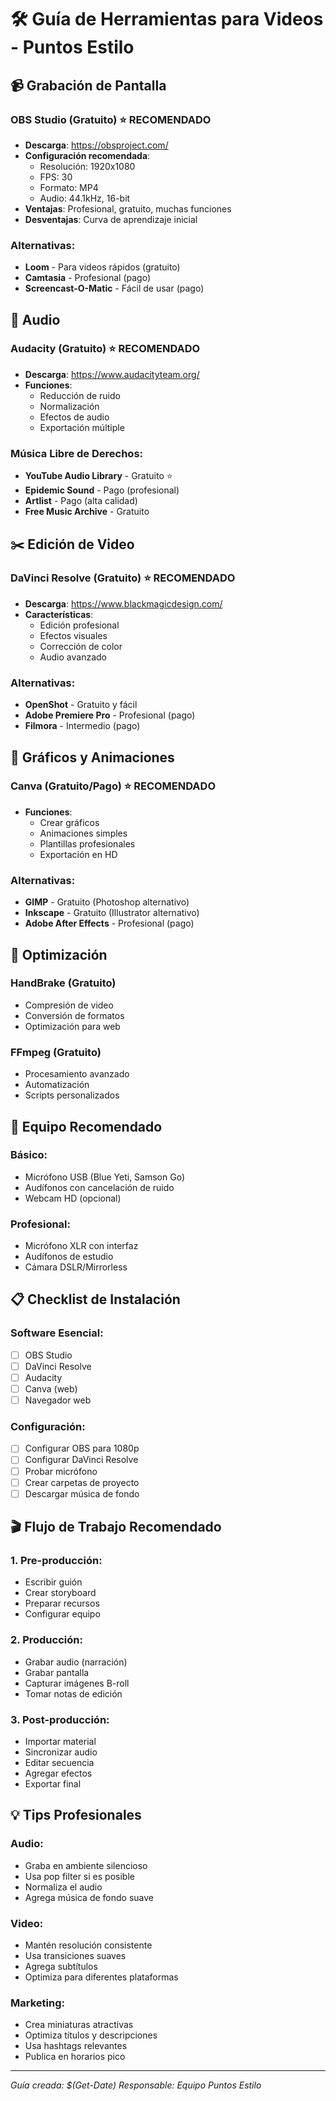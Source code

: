 # 🛠️ Guía de Herramientas para Videos - Puntos Estilo

## 📹 Grabación de Pantalla

### OBS Studio (Gratuito) ⭐ RECOMENDADO
- **Descarga**: https://obsproject.com/
- **Configuración recomendada**:
  * Resolución: 1920x1080
  * FPS: 30
  * Formato: MP4
  * Audio: 44.1kHz, 16-bit
- **Ventajas**: Profesional, gratuito, muchas funciones
- **Desventajas**: Curva de aprendizaje inicial

### Alternativas:
- **Loom** - Para videos rápidos (gratuito)
- **Camtasia** - Profesional (pago)
- **Screencast-O-Matic** - Fácil de usar (pago)

## 🎵 Audio

### Audacity (Gratuito) ⭐ RECOMENDADO
- **Descarga**: https://www.audacityteam.org/
- **Funciones**:
  * Reducción de ruido
  * Normalización
  * Efectos de audio
  * Exportación múltiple

### Música Libre de Derechos:
- **YouTube Audio Library** - Gratuito ⭐
- **Epidemic Sound** - Pago (profesional)
- **Artlist** - Pago (alta calidad)
- **Free Music Archive** - Gratuito

## ✂️ Edición de Video

### DaVinci Resolve (Gratuito) ⭐ RECOMENDADO
- **Descarga**: https://www.blackmagicdesign.com/
- **Características**:
  * Edición profesional
  * Efectos visuales
  * Corrección de color
  * Audio avanzado

### Alternativas:
- **OpenShot** - Gratuito y fácil
- **Adobe Premiere Pro** - Profesional (pago)
- **Filmora** - Intermedio (pago)

## 🎨 Gráficos y Animaciones

### Canva (Gratuito/Pago) ⭐ RECOMENDADO
- **Funciones**:
  * Crear gráficos
  * Animaciones simples
  * Plantillas profesionales
  * Exportación en HD

### Alternativas:
- **GIMP** - Gratuito (Photoshop alternativo)
- **Inkscape** - Gratuito (Illustrator alternativo)
- **Adobe After Effects** - Profesional (pago)

## 📱 Optimización

### HandBrake (Gratuito)
- Compresión de video
- Conversión de formatos
- Optimización para web

### FFmpeg (Gratuito)
- Procesamiento avanzado
- Automatización
- Scripts personalizados

## 🎤 Equipo Recomendado

### Básico:
- Micrófono USB (Blue Yeti, Samson Go)
- Audífonos con cancelación de ruido
- Webcam HD (opcional)

### Profesional:
- Micrófono XLR con interfaz
- Audífonos de estudio
- Cámara DSLR/Mirrorless

## 📋 Checklist de Instalación

### Software Esencial:
- [ ] OBS Studio
- [ ] DaVinci Resolve
- [ ] Audacity
- [ ] Canva (web)
- [ ] Navegador web

### Configuración:
- [ ] Configurar OBS para 1080p
- [ ] Configurar DaVinci Resolve
- [ ] Probar micrófono
- [ ] Crear carpetas de proyecto
- [ ] Descargar música de fondo

## 🎬 Flujo de Trabajo Recomendado

### 1. Pre-producción:
- Escribir guión
- Crear storyboard
- Preparar recursos
- Configurar equipo

### 2. Producción:
- Grabar audio (narración)
- Grabar pantalla
- Capturar imágenes B-roll
- Tomar notas de edición

### 3. Post-producción:
- Importar material
- Sincronizar audio
- Editar secuencia
- Agregar efectos
- Exportar final

## 💡 Tips Profesionales

### Audio:
- Graba en ambiente silencioso
- Usa pop filter si es posible
- Normaliza el audio
- Agrega música de fondo suave

### Video:
- Mantén resolución consistente
- Usa transiciones suaves
- Agrega subtítulos
- Optimiza para diferentes plataformas

### Marketing:
- Crea miniaturas atractivas
- Optimiza títulos y descripciones
- Usa hashtags relevantes
- Publica en horarios pico

---
*Guía creada: $(Get-Date)*
*Responsable: Equipo Puntos Estilo* 